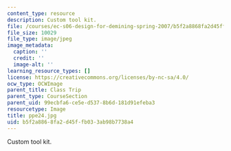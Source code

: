 ```yaml
---
content_type: resource
description: Custom tool kit.
file: /courses/ec-s06-design-for-demining-spring-2007/b5f2a8868fa2d45ffb033ab98b7738a4_ppe24.jpg
file_size: 10029
file_type: image/jpeg
image_metadata:
  caption: ''
  credit: ''
  image-alt: ''
learning_resource_types: []
license: https://creativecommons.org/licenses/by-nc-sa/4.0/
ocw_type: OCWImage
parent_title: Class Trip
parent_type: CourseSection
parent_uid: 99ecbfa6-ce5e-d537-8b6d-181d91efeba3
resourcetype: Image
title: ppe24.jpg
uid: b5f2a886-8fa2-d45f-fb03-3ab98b7738a4
---
```

Custom tool kit.